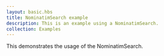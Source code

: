 ```yaml
---
layout: basic.hbs
title: NominatimSearch example
description: This is an example using a NominatimSearch.
collection: Examples
---
```


This demonstrates the usage of the NominatimSearch.
